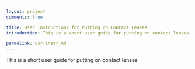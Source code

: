 ```yaml
---
layout: project
comments: true

title: User Instructions for Putting on Contact Lenses
introduction: This is a short user guide for putting on contact lenses 

permalink: usr-instr.md
---
```

This is a short user guide for putting on contact lenses